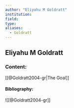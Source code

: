 ```yaml
---
author: "Eliyahu M Goldratt"
institution:
field:
type:
aliases:
  - Goldratt
---
```


## Eliyahu M Goldratt

### Content:
[[@Goldratt2004-gr|The Goal]]

#### Bibliography:

![[@Goldratt2004-gr]]